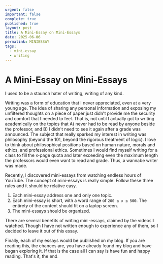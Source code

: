 ```yaml
---
urgent: false
important: false
complete: true
published: true
layout: post
title: A Mini-Essay on Mini-Essays
date: 2025-06-06
permalink: MINIESSAY
tags:
  - mini-essay
  - writing
---
```


# A Mini-Essay on Mini-Essays

I used to be a staunch hater of writing, writing of any kind.

Writing was a form of education that I never appreciated, even at a very young age. The idea of sharing any personal information and exposing my unfiltered thoughts on a piece of paper just didn't provide me the security and comfort that I needed to feel. That is, not until I actually got to writing academically on the topics that A) never had to be read by anyone beside the professor, and B) I didn't need to see it again after a grade was announced. The subject that really sparked my interest in writing was philosophy (beyond the 101, beyond the rigorous treatment of logic). I love to think about philosophical positions based on human nature, morals and ethics, and professional ethics. Sometimes I would find myself writing for a class to fill the x-page quota and later exceeding even the maximum length the professors would even want to read and grade. Thus, a wannabe writer was made.

Recently, I discovered mini-essays from watching endless hours of YouTube. The concept of mini-essays is really simple. Follow these three rules and it should be relative easy.

1. Each mini-essay address one and only one topic.
2. Each mini-essay is short, with a word range of `200 ≤ x ≤ 500`. The entirety of the content should fit on a laptop screen.
3. The mini-essays should be organized.

There are several benefits of writing mini-essays, claimed by the videos I watched. Though I have not written enough to experience any of them, so I decided to leave it out of this essay.

Finally, each of my essays would be published on my blog. If you are reading this, the chances are, you have already found my blog and have began exploring it. If that is the case all I can say is have fun and happy reading. That's it, the end.